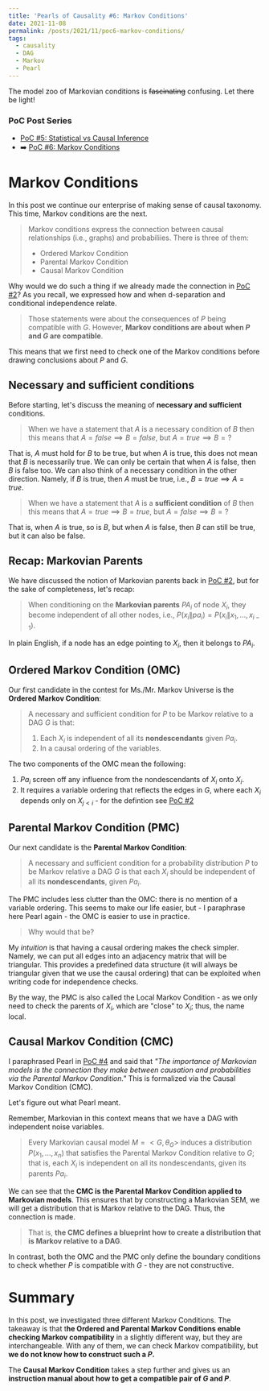 ```yaml
---
title: 'Pearls of Causality #6: Markov Conditions'
date: 2021-11-08
permalink: /posts/2021/11/poc6-markov-conditions/
tags:
  - causality
  - DAG
  - Markov
  - Pearl
---
```


The model zoo of Markovian conditions is ~~fascinating~~ confusing. Let there be light!

### PoC Post Series
- [PoC #5: Statistical vs Causal Inference](/posts/2021/11/stats-vs-causality/)
- ➡️ [PoC #6: Markov Conditions](/posts/2021/11/poc6-markov-conditions/)

# Markov Conditions

In this post we continue our enterprise of making sense of causal taxonomy. This time, Markov conditions are the next.

> Markov conditions express the connection between causal relationships (i.e., graphs) and probabiliies.
> There is three of them:
> - Ordered Markov Condition
> - Parental Markov Condition
> - Causal Markov Condition

Why would we do such a thing if we already made the connection in [PoC #2](/posts/2021/10/poc2-markov/)? As you recall, we expressed how and when d-separation and conditional independence relate.

> Those statements were about the consequences of $P$ being compatible with $G$. However, **Markov conditions are about when $P$ and $G$ are compatible**.

This means that we first need to check one of the Markov conditions before drawing conclusions about $P$ and $G$.  

## Necessary and sufficient conditions

Before starting, let's discuss the meaning of **necessary and sufficient** conditions.
> When we have a statement that $A$ is a necessary condition of $B$ then this means that $A =false \implies B = false,$ but $A = true \implies B = ?$

That is, $A$ must hold for $B$ to be true, but when $A$ is true, this does not mean that $B$ is necessarily true. We can only be certain that when $A$ is false, then $B$ is false too. We can also think of a necessary condition in the other direction. Namely, if $B$ is true, then $A$ must be true, i.e., $B=true \implies A = true$.

> When we have a statement that $A$ is a **sufficient condition** of $B$ then this means that $A =true \implies B = true,$ but $A = false \implies B = ?$

That is, when $A$ is true, so is $B$, but when $A$ is false, then $B$ can still be true, but it can also be false. 


## Recap: Markovian Parents

We have discussed the notion of Markovian parents back in  [PoC #2](/posts/2021/10/poc2-markov/), but for the sake of completeness, let's recap:

>When conditioning on the **Markovian parents** $PA_i$ of node $X_i$, they become independent of all other nodes, i.e., $P(x_i\|pa_i)=P(x_i\| x_1, \dots, x_{i-1})$.

In plain English, if a node has an edge pointing to $X_i$, then it belongs to $PA_i$.

## Ordered Markov Condition (OMC)

Our first candidate in the contest for Ms./Mr. Markov Universe is the **Ordered Markov Condition**:

> A necessary and sufficient condition for $P$ to be Markov relative to a DAG $G$ is that:
> 1. Each $X_i$ is independent of all its **nondescendants** given $Pa_i$.
> 2. In a causal ordering of the variables. 


The two components of the OMC mean the following:
1. $Pa_i$ screen off any influence from the nondescendants of $X_i$ onto $X_i$.
2. It requires a variable ordering that reflects the edges in $G$, where each $X_i$ depends only on $X_{j<i}$ - for the defintion see [PoC #2](/posts/2021/10/poc2-markov/)


## Parental Markov Condition (PMC)

Our next candidate is the **Parental Markov Condition**:

> A necessary and sufficient condition for a probability distribution $P$ to be Markov relative a DAG $G$ is that each $X_i$ should be independent of all its **nondescendants**, given $Pa_i$.

The PMC includes less clutter than the OMC: there is no mention of a variable ordering. This seems to make our life easier, but - I paraphrase here Pearl again - the OMC is easier to use in practice.

>Why would that be?

My _intuition_ is that having a causal ordering makes the check simpler. Namely, we can put all edges into an adjacency matrix that will be triangular. This provides a predefined data structure (it will always be triangular given that we use the causal ordering) that can be exploited when writing code for independence checks.

By the way, the PMC is also called the Local Markov Condition - as we only need to check the parents of $X_i$, which are "close" to $X_i$; thus, the name local.

## Causal Markov Condition (CMC)

I paraphrased Pearl in [PoC #4](/posts/2021/11/poc4-causal-queries/) and said that _"The importance of Markovian models is the connection they make between causation and probabilities via the Parental Markov Condition."_ This is formalized via the Causal Markov Condition (CMC).

Let's figure out what Pearl meant.

Remember, Markovian in this context means that we have a DAG with independent noise variables. 

>Every Markovian causal model $M= <G, \theta_G>$ induces a distribution $P(x_1 , \dots , x_n )$ that satisfies the
Parental Markov Condition relative to $G$; that is, each  $X_i$ is independent on all its nondescendants, given its parents $Pa_i$.

We can see that the **CMC is the Parental Markov Condition applied to Markovian models**. This ensures that by constructing a Markovian SEM, we will get a distribution that is Markov relative to the DAG. Thus, the connection is made.

> That is, **the CMC defines a blueprint how to create a distribution that is Markov relative to a DAG**.

In contrast, both the OMC and the PMC only define the boundary conditions to check whether $P$ is compatible with $G$ - they are not constructive.

# Summary
In this post, we investigated three different Markov Conditions. The takeaway is that t**he Ordered and Parental Markov Conditions enable checking Markov compatibility** in a slightly different way, but they are interchangeable. With any of them, we can check Markov compatibility, but **we do not know how to construct such a $P$.**

The **Causal Markov Condition** takes a step further and gives us an **instruction manual about how to get a compatible pair of $G$ and $P$**.
